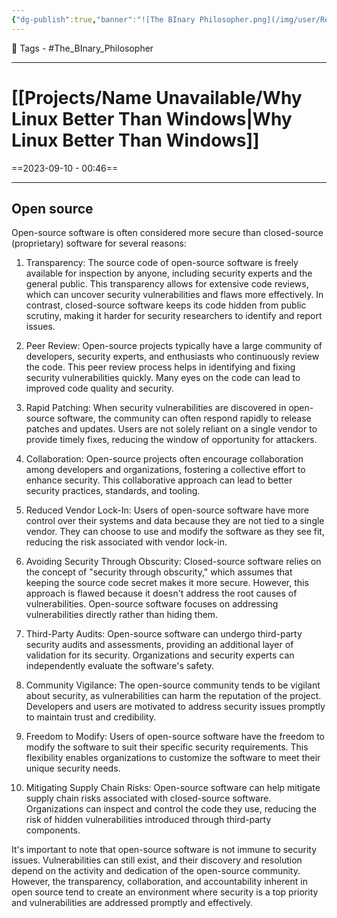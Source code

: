 ```yaml
---
{"dg-publish":true,"banner":"![The BInary Philosopher.png](/img/user/Resources/%F0%9F%93%81%20Files/YouTube%20Thumbnails/The%20BInary%20Philosopher.png)","permalink":"/projects/name-unavailable/why-linux-better-than-windows/","dgPassFrontmatter":true,"noteIcon":"3","created":"2023-11-14T21:08:37.330+05:30","updated":"2023-12-12T00:53:47.877+05:30"}
---
```


🧶 Tags - #The_BInary_Philosopher 

---
# [[Projects/Name Unavailable/Why Linux Better Than Windows\|Why Linux Better Than Windows]]
==2023-09-10 - 00:46==

---
## Open source
Open-source software is often considered more secure than closed-source (proprietary) software for several reasons:

1. Transparency: The source code of open-source software is freely available for inspection by anyone, including security experts and the general public. This transparency allows for extensive code reviews, which can uncover security vulnerabilities and flaws more effectively. In contrast, closed-source software keeps its code hidden from public scrutiny, making it harder for security researchers to identify and report issues.

2. Peer Review: Open-source projects typically have a large community of developers, security experts, and enthusiasts who continuously review the code. This peer review process helps in identifying and fixing security vulnerabilities quickly. Many eyes on the code can lead to improved code quality and security.

3. Rapid Patching: When security vulnerabilities are discovered in open-source software, the community can often respond rapidly to release patches and updates. Users are not solely reliant on a single vendor to provide timely fixes, reducing the window of opportunity for attackers.

4. Collaboration: Open-source projects often encourage collaboration among developers and organizations, fostering a collective effort to enhance security. This collaborative approach can lead to better security practices, standards, and tooling.

5. Reduced Vendor Lock-In: Users of open-source software have more control over their systems and data because they are not tied to a single vendor. They can choose to use and modify the software as they see fit, reducing the risk associated with vendor lock-in.

6. Avoiding Security Through Obscurity: Closed-source software relies on the concept of "security through obscurity," which assumes that keeping the source code secret makes it more secure. However, this approach is flawed because it doesn't address the root causes of vulnerabilities. Open-source software focuses on addressing vulnerabilities directly rather than hiding them.

7. Third-Party Audits: Open-source software can undergo third-party security audits and assessments, providing an additional layer of validation for its security. Organizations and security experts can independently evaluate the software's safety.

8. Community Vigilance: The open-source community tends to be vigilant about security, as vulnerabilities can harm the reputation of the project. Developers and users are motivated to address security issues promptly to maintain trust and credibility.

9. Freedom to Modify: Users of open-source software have the freedom to modify the software to suit their specific security requirements. This flexibility enables organizations to customize the software to meet their unique security needs.

10. Mitigating Supply Chain Risks: Open-source software can help mitigate supply chain risks associated with closed-source software. Organizations can inspect and control the code they use, reducing the risk of hidden vulnerabilities introduced through third-party components.

It's important to note that open-source software is not immune to security issues. Vulnerabilities can still exist, and their discovery and resolution depend on the activity and dedication of the open-source community. However, the transparency, collaboration, and accountability inherent in open source tend to create an environment where security is a top priority and vulnerabilities are addressed promptly and effectively.